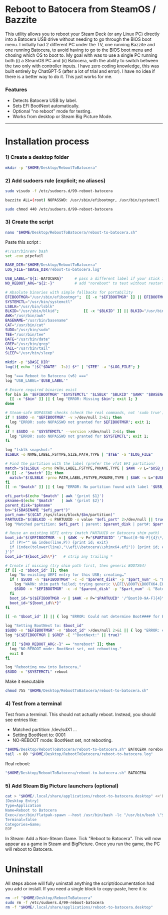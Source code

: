 # Reboot to Batocera from SteamOS / Bazzite

This utility allows you to reboot your Steam Deck (or any Linux PC) directly into a Batocera USB drive without needing to go through the BIOS boot menu.
I initially had 2 different PC under the TV, one running Bazzite and one running Batocera, to avoid having to go to the BIOS boot menu and chosing which OS to boot to.
My goal with was to use a single PC running both (i) a SteamOS PC and (ii) Batocera, with the ability to switch between the two only with controller inputs.
I have zero coding knowledge, this was built entirely by ChatGPT-5 (after a lot of trial and error). I have no idea if there is a better way to do it. This just works for me.

### Features
- Detects Batocera USB by label.
- Sets EFI BootNext automatically.
- Optional "no reboot" mode for testing.
- Works from desktop or Steam Big Picture Mode.

---

# Installation process

### 1) Create a desktop folder

```bash
mkdir -p "$HOME/Desktop/RebootToBatocera"
```

### 2) Add sudoers rule (explicit; no aliases)

```bash
sudo visudo -f /etc/sudoers.d/99-reboot-batocera
```

```bash
bazzite ALL=(root) NOPASSWD: /usr/sbin/efibootmgr, /usr/bin/systemctl
```

```bash
sudo chmod 440 /etc/sudoers.d/99-reboot-batocera
```

### 3) Create the script

```bash
nano "$HOME/Desktop/RebootToBatocera/reboot-to-batocera.sh"
```

Paste this script :

```bash
#!/usr/bin/env bash
set -euo pipefail

BASE_DIR="$HOME/Desktop/RebootToBatocera"
LOG_FILE="$BASE_DIR/reboot-to-batocera.log"

USB_LABEL="${1:-BATOCERA}"     # pass a different label if your stick isn't named BATOCERA
NO_REBOOT_ARG="${2:-}"         # add "noreboot" to test without restarting

# Absolute binaries with simple fallbacks for portability
EFIBOOTMGR="/usr/sbin/efibootmgr";  [[ -x "$EFIBOOTMGR" ]] || EFIBOOTMGR="/usr/bin/efibootmgr"
SYSTEMCTL="/usr/bin/systemctl"
LSBLK="/usr/bin/lsblk"
BLKID="/usr/sbin/blkid";           [[ -x "$BLKID" ]] || BLKID="/usr/bin/blkid"
AWK="/usr/bin/awk"
BASENAME="/usr/bin/basename"
CAT="/usr/bin/cat"
SUDO="/usr/bin/sudo"
TEE="/usr/bin/tee"
DATE="/usr/bin/date"
GREP="/usr/bin/grep"
TAIL="/usr/bin/tail"
SLEEP="/usr/bin/sleep"

mkdir -p "$BASE_DIR"
log(){ echo "[$("$DATE" -Is)] $*" | "$TEE" -a "$LOG_FILE"; }

log "=== Reboot to Batocera (v6) ==="
log "USB_LABEL='$USB_LABEL'"

# Ensure required binaries exist
for bin in "$EFIBOOTMGR" "$SYSTEMCTL" "$LSBLK" "$BLKID" "$AWK" "$BASENAME" "$CAT" "$SUDO"; do
  [[ -x "$bin" ]] || { log "ERROR: Missing $bin"; exit 1; }
done

# Steam-safe NOPASSWD checks (check the real commands, not 'sudo true')
if ! $SUDO -n "$EFIBOOTMGR" -v >/dev/null 2>&1; then
  log "ERROR: sudo NOPASSWD not granted for $EFIBOOTMGR"; exit 1;
fi
if ! $SUDO -n "$SYSTEMCTL" --version >/dev/null 2>&1; then
  log "ERROR: sudo NOPASSWD not granted for $SYSTEMCTL"; exit 1;
fi

log "lsblk snapshot:"
$LSBLK -o NAME,LABEL,FSTYPE,SIZE,PATH,TYPE | "$TEE" -a "$LOG_FILE"

# Find the partition with the label (prefer the vfat EFI partition)
match="$($LSBLK -prno PATH,LABEL,FSTYPE,PKNAME,TYPE | $AWK -v L="$USB_LABEL" '$5=="part" && $2==L && $3=="vfat"{print $1" "$4; exit}')"
if [[ -z "$match" ]]; then
  match="$($LSBLK -prno PATH,LABEL,FSTYPE,PKNAME,TYPE | $AWK -v L="$USB_LABEL" '$5=="part" && $2==L{print $1" "$4; exit}')"
fi
[[ -n "$match" ]] || { log "ERROR: No partition found with label '$USB_LABEL'"; exit 1; }

efi_part=$(echo "$match" | awk '{print $1}')
pkname=$(echo "$match"   | awk '{print $2}')
parent_disk="$pkname"
bn="$($BASENAME "$efi_part")"
part_num="$($CAT /sys/class/block/$bn/partition)"
PARTUUID="$($BLKID -s PARTUUID -o value "$efi_part" 2>/dev/null || true)"
log "Matched partition: $efi_part | parent: $parent_disk | part#: $part_num | PARTUUID: ${PARTUUID:-unknown}"

# Reuse an existing UEFI entry (match PARTUUID or Batocera shim path)
boot_id="$($EFIBOOTMGR -v | $AWK -v P="$PARTUUID" '/^Boot[0-9A-F]{4}\*/{line=$0; id=substr($1,5);
  if (P!="" && index(line,P)) {print id; exit}
  if (index(tolower(line),"\\efi\\batocera\\shimx64.efi")) {print id; exit}
}')"
boot_id="${boot_id%\*}"   # strip any trailing *

# Create if missing (try shim path first, then generic BOOTX64)
if [[ -z "$boot_id" ]]; then
  log "No existing UEFI entry for this USB; creating…"
  if ! $SUDO -n "$EFIBOOTMGR" -c -d "$parent_disk" -p "$part_num" -L "Batocera (USB)" -l "\\\\EFI\\\\batocera\\\\shimx64.efi"; then
    log "WARN: shim path failed; trying generic \\EFI\\BOOT\\BOOTX64.EFI"
    $SUDO -n "$EFIBOOTMGR" -c -d "$parent_disk" -p "$part_num" -L "Batocera (USB)" -l "\\\\EFI\\\\BOOT\\\\BOOTX64.EFI" || true
  fi
  boot_id="$($EFIBOOTMGR -v | $AWK -v P="$PARTUUID" '/^Boot[0-9A-F]{4}\*/ && index($0,P){print substr($1,5)}' | $TAIL -n1)"
  boot_id="${boot_id%\*}"
fi

[[ -n "$boot_id" ]] || { log "ERROR: Could not determine Boot#### for Batocera"; exit 1; }

log "Setting BootNext to: $boot_id"
$SUDO -n "$EFIBOOTMGR" -n "$boot_id" >/dev/null 2>&1 || { log "ERROR: efibootmgr -n failed"; exit 1; }
log "$($EFIBOOTMGR | $GREP -E "^BootNext:" || true)"

if [[ "${NO_REBOOT_ARG:-}" == "noreboot" ]]; then
  log "NO-REBOOT mode: BootNext set, not rebooting."
  exit 0
fi

log "Rebooting now into Batocera…"
$SUDO -n "$SYSTEMCTL" reboot
```

Make it executable
```bash
chmod 755 "$HOME/Desktop/RebootToBatocera/reboot-to-batocera.sh"
```

### 4) Test from a terminal

Test from a terminal. This should not actually reboot. Instead, you should see entries like:
- Matched partition: /dev/sdX1 …
- Setting BootNext to: 0001
- NO-REBOOT mode: BootNext set, not rebooting.

```bash
"$HOME/Desktop/RebootToBatocera/reboot-to-batocera.sh" BATOCERA noreboot
tail -n 80 "$HOME/Desktop/RebootToBatocera/reboot-to-batocera.log"
```

Real reboot:
```bash
"$HOME/Desktop/RebootToBatocera/reboot-to-batocera.sh" BATOCERA
```


### 5) Add Steam Big Picture launchers (optional)

```bash
cat > "$HOME/.local/share/applications/reboot-to-batocera.desktop" <<'EOF'
[Desktop Entry]
Type=Application
Name=Reboot to Batocera
Exec=/usr/bin/flatpak-spawn --host /usr/bin/bash -lc "/usr/bin/bash \"$HOME/Desktop/RebootToBatocera/reboot-to-batocera.sh\" BATOCERA"
Terminal=false
Categories=Game;
EOF
```
In Steam: Add a Non-Steam Game. Tick "Reboot to Batocera". This will now appear as a game in Steam and BigPicture. Once you run the game, the PC will reboot to Batocera.

# Uninstall

All steps above will fully uninstall anything the script/documentation had you add or install.
If you need a single block to copy-paste, here it is:

```bash
rm -rf "$HOME/Desktop/RebootToBatocera"
sudo rm -f /etc/sudoers.d/99-reboot-batocera
rm -f "$HOME/.local/share/applications/reboot-to-batocera.desktop"
```
